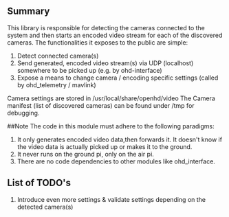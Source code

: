 ## Summary

This library is responsible for detecting the cameras connected to the system 
and then starts an encoded video stream for each of the discovered cameras.
The functionalities it exposes to the public are simple:
1) Detect connected camera(s)
2) Send generated, encoded video stream(s) via UDP (localhost) somewhere to be picked up (e.g. by ohd-interface)
3) Expose a means to change camera / encoding specific settings (called by ohd_telemetry / mavlink)

Camera settings are stored in /usr/local/share/openhd/video
The Camera manifest (list of discovered cameras) can be found under /tmp for debugging.

##Note 
The code in this module must adhere to the following paradigms:
1) It only generates encoded video data,then forwards it. It doesn't know if the video data is actually picked up or makes it to the
   ground.
2) It never runs on the ground pi, only on the air pi.
3) There are no code dependencies to other modules like ohd_interface.

## List of TODO's
1) Introduce even more settings & validate settings depending on the detected camera(s)